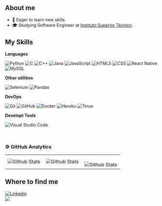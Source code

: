 ## About me

- 🤔 Eager to learn new skills.
- 🎓 Studying Software Engineer at [Instituto Superior Técnico](https://tecnico.ulisboa.pt/).


## My Skills

**Languages**


![Python](https://img.shields.io/badge/-Python-333333?style=flat&logo=python)
![C](https://img.shields.io/badge/-C-333333?style=flat&logo=C%2B%2B&logoColor=00599C)
![C++](https://img.shields.io/badge/-C++-333333?style=flat&logo=C%2B%2B&logoColor=00599C)
![Java](https://img.shields.io/badge/-Java-333333?style=flat&logo=java&logoColor=007396)
![JavaScript](https://img.shields.io/badge/-JavaScript-333333?style=flat&logo=javascript)
![HTML5](https://img.shields.io/badge/-HTML5-333333?style=flat&logo=HTML5)
![CSS](https://img.shields.io/badge/-CSS-333333?style=flat&logo=CSS3&logoColor=1572B6)
![React Native](https://img.shields.io/badge/-React%20Native-333333?style=flat&logo=react)
![MySQL](https://img.shields.io/badge/-MySQL-333333?style=flat&logo=mysql)


**Other utilities**

![Selenium](https://img.shields.io/badge/-Selenium-333333?style=flat&logo=selenium)
![Pandas](https://img.shields.io/badge/-Pandas-333333?style=flat&logo=pandas)



**DevOps**

![Git](https://img.shields.io/badge/-Git-333333?style=flat&logo=git)
![GitHub](https://img.shields.io/badge/-GitHub-333333?style=flat&logo=github)
![Docker](https://img.shields.io/badge/-Docker-333333?style=flat&logo=docker)
![Heroku](https://img.shields.io/badge/-Heroku-333333?style=flat&logo=heroku)
![Tmux](https://img.shields.io/badge/-Tmux-333333?style=flat&logo=tmux)


**Developt Tools**

![Visual Studio Code](https://img.shields.io/badge/-Visual%20Studio%20Code-333333?style=flat&logo=visual-studio-code&logoColor=007ACC)


<br/>

### ⚙️ GitHub Analytics

<table>
  <tr>
    <td>
      <img
        align="left"
        src="https://github-readme-stats.vercel.app/api?username=iribeirocampos&theme=dark&hide_border=false&include_all_commits=true"
        alt="Github Stats"
      />
    </td>
    <td>
      <img
        align="left"
        src="https://github-readme-stats.vercel.app/api/top-langs/?username=iribeirocampos&theme=dark&hide_border=false&include_all_commits=true&count_private=true&layout=compact"
        alt="Github Stats"
      />
    </td>
    <td>
      <br />
      <img
        align="left"
        src="https://github-readme-streak-stats.herokuapp.com/?user=iribeirocampos&theme=dark&hide_border=false"
        alt="Github Stats"
      />
    </td>
  </tr>
</table>

## Where to find me
[![Linkedin](https://img.shields.io/badge/-Iuri_Campos-blue?style=flat-square&logo=Linkedin&logoColor=white&link=https://www.linkedin.com/in/iuri-campos-b2b5a525/)](https://www.linkedin.com/in/iuri-campos-b2b5a525/)
<br>
![](https://komarev.com/ghpvc/?username=iribeirocampos&color=006bed)
